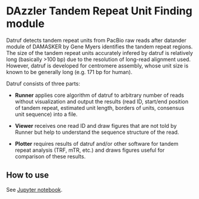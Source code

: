 # DAzzler Tandem Repeat Unit Finding module

Datruf detects tandem repeat units from PacBio raw reads after datander module of DAMASKER by Gene Myers identifies the tandem repeat regions. The size of the tandem repeat units accurately infered by datruf is relatively long (basically >100 bp) due to the resolution of long-read alignment used. However, datruf is developed for centromere assembly, whose unit size is known to be generally long (e.g. 171 bp for human).

Datruf consists of three parts:

* **Runner** applies core algorithm of datruf to arbitrary number of reads without visualization and output the results (read ID, start/end position of tandem repeat, estimated unit length, borders of units, consensus unit sequence) into a file.

* **Viewer** receives one read ID and draw figures that are not told by Runner but help to understand the sequence structure of the read.

* **Plotter** requires results of datruf and/or other software for tandem repeat analysis (TRF, mTR, etc.) and draws figures useful for comparison of these results.

## How to use

See [Jupyter notebook](https://nbviewer.jupyter.org/github/yoshihikosuzuki/CentromereAssembly/blob/master/datruf/docs/Usage.ipynb).
